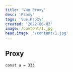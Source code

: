 ```yaml
---
title: 'Vue Proxy'
desc: 'Proxy'
tags: 'Vue,Proxy'
created: '2022-06-02'
image: /content/1.jpg
head.image: '/content/1.jpg'
---
```


## Proxy

```
const a = 333
```